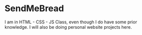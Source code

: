 # SendMeBread
I am in HTML - CSS - JS Class, even though I do have some prior knowledge. I will also be doing personal website projects here.
